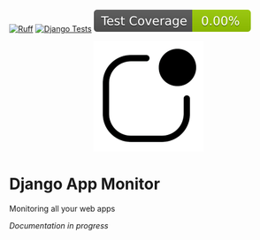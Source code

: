 [![Ruff](https://img.shields.io/endpoint?url=https://raw.githubusercontent.com/astral-sh/ruff/main/assets/badge/v2.json)](https://github.com/astral-sh/ruff)
[![Django Tests](https://github.com/christianwgd/django-app-monitor/actions/workflows/cicd.yml/badge.svg)](https://github.com/christianwgd/django-app-monitor/actions/workflows/cicd.yml)
[![Test Coverage](./coverage.svg)](https://github.com/christianwgd/django-app-monitor/actions/workflows/django-test.yml)

<p align="center"><img src="app_monitor/static/favicon/android-chrome-384x384.png" width=200em alt="Django App Monitor" /></p>

# Django App Monitor
Monitoring all your web apps

*Documentation in progress*